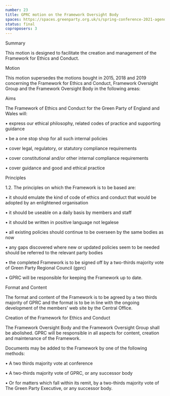 ```yaml
---
number: 23
title: GPRC motion on the Framework Oversight Body
spaces: https://spaces.greenparty.org.uk/s/spring-conference-2021-agenda-forum2/?contentId=78601
status: final
coproposers: 3
---
```

Summary


This motion is designed to facilitate the creation and management of the Framework for Ethics and Conduct.


Motion


This motion supersedes the motions bought in 2015, 2018 and 2019 concerning the Framework for Ethics and Conduct, Framework Oversight Group and the Framework Oversight Body in the following areas:


Aims


The Framework of Ethics and Conduct for the Green Party of England and Wales will:


•	express our ethical philosophy, related codes of practice and supporting guidance


•	be a one stop shop for all such internal policies


•	cover legal, regulatory, or statutory compliance requirements


•	cover constitutional and/or other internal compliance requirements


•	cover guidance and good and ethical practice


Principles


1.2.  The principles on which the Framework is to be based are:


•	it should emulate the kind of code of ethics and conduct that would be adopted by an enlightened organisation


•	it should be useable on a daily basis by members and staff


•	it should be written in positive language not legalese  


•	all existing policies should continue to be overseen by the same bodies as now


•	any gaps discovered where new or updated policies seem to be needed should be referred to the relevant party bodies


•	the completed Framework is to be signed off by a two-thirds majority vote of Green Party Regional Council (gprc)


•	GPRC will be responsible for keeping the Framework up to date.


Format and Content


The format and content of the Framework is to be agreed by a two thirds majority of GPRC and the format is to be in line with the ongoing development of the members’ web site by the Central Office.


Creation of the Framework for Ethics and Conduct


The Framework Oversight Body and the Framework Oversight Group shall be abolished.  GPRC will be responsible in all aspects for content, creation and maintenance of the Framework.


Documents may be added to the Framework by one of the following methods:


•	A two thirds majority vote at conference


•	A two-thirds majority vote of GPRC, or any successor body


•	Or for matters which fall within its remit, by a two-thirds majority vote of The Green Party Executive, or any successor body.
